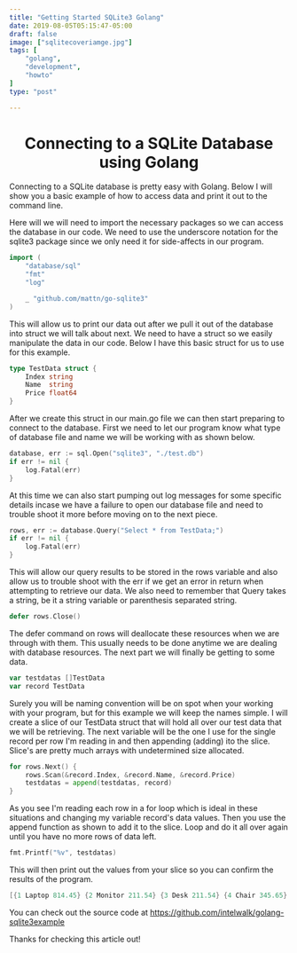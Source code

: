 ```yaml
---
title: "Getting Started SQLite3 Golang"
date: 2019-08-05T05:15:47-05:00
draft: false
image: ["sqlitecoveriamge.jpg"]
tags: [
	"golang",
	"development",
	"howto"
]
type: "post"

---
```


# <center>Connecting to a SQLite Database using Golang</center>

Connecting to a SQLite database is pretty easy with Golang. Below I will show you a basic example of how to access data and print it out to the command line.

Here will we will need to import the necessary packages so we can access the database in our code. We need to use the underscore notation for the sqlite3 package since we only need it for side-affects in our program.

```go
import (
	"database/sql"
	"fmt"
	"log"

	_ "github.com/mattn/go-sqlite3"
)
```

This will allow us to print our data out after we pull it out of the database into struct we will talk about next. We need to have a struct so we easily manipulate the data in our code. Below I have this basic struct for us to use for this example.

```go
type TestData struct {
	Index string
	Name  string
	Price float64
}
```

After we create this struct in our main.go file we can then start preparing to connect to the database. First we need to let our program know what type of database file and name we will be working with as shown below.

```go
database, err := sql.Open("sqlite3", "./test.db")
if err != nil {
	log.Fatal(err)
}
```

At this time we can also start pumping out log messages for some specific details incase we have a failure to open our database file and need to trouble shoot it more before moving on to the next piece.

```go
rows, err := database.Query("Select * from TestData;")
if err != nil {
	log.Fatal(err)
}
```

This will allow our query results to be stored in the rows variable and also allow us to trouble shoot with the err if we get an error in return when attempting to retrieve our data. We also need to remember that Query takes a string, be it a string variable or parenthesis separated string.

```go
defer rows.Close()
```

The defer command on rows will deallocate these resources when we are through with them. This usually needs to be done anytime we are dealing with database resources. The next part we will finally be getting to some data.

```go
var testdatas []TestData
var record TestData
```

Surely you will be naming convention will be on spot when your working with your program, but for this example we will keep the names simple. I will create a slice of our TestData struct that will hold all over our test data that we will be retrieving. The next variable will be the one I use for the single record per row I'm reading in and then appending (adding) ito the slice. Slice's are pretty much arrays with undetermined size allocated.

```go
for rows.Next() {
	rows.Scan(&record.Index, &record.Name, &record.Price)
	testdatas = append(testdatas, record)
}
```

As you see I'm reading each row in a for loop which is ideal in these situations and changing my variable record's data values. Then you use the append function as shown to add it to the slice. Loop and do it all over again until you have no more rows of data left.

```go
fmt.Printf("%v", testdatas)

```

This will then print out the values from your slice so you can confirm the results of the program.

```go
[{1 Laptop 814.45} {2 Monitor 211.54} {3 Desk 211.54} {4 Chair 345.65} {5 Mouse 45.67}]
```

You can check out the source code at https://github.com/intelwalk/golang-sqlite3example

Thanks for checking this article out!
